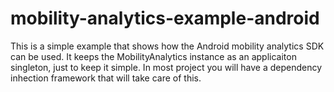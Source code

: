 # mobility-analytics-example-android
This is a simple example that shows how the Android mobility analytics SDK can be used. It keeps the MobilityAnalytics instance as an applicaiton singleton, just to keep it simple. In most project you will have a dependency inhection framework that will take care of this. 
